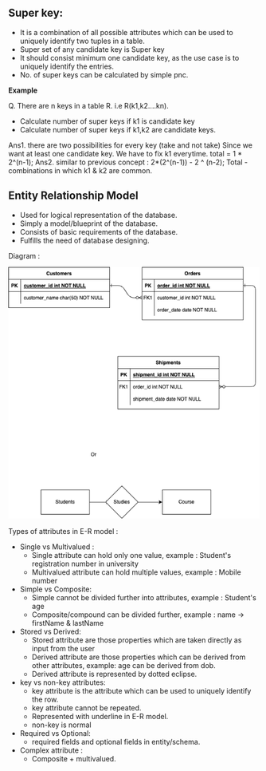 ## Super key:
- It is a combination of all possible attributes which can be used to uniquely identify two tuples in a table.
- Super set of any candidate key is Super key
- It should consist minimum one candidate key, as the use case is to uniquely identify the entries.
- No. of super keys can be calculated by simple pnc.

**Example**

Q. There are n keys in a table R. i.e R(k1,k2....kn).
 - Calculate number of super keys if k1 is candidate key
 - Calculate number of super keys if k1,k2 are candidate keys.

Ans1. there are two possibilities for every key (take and not take)
Since we want at least one candidate key. We have to fix k1 everytime.
    total = 1 * 2^(n-1);
Ans2. similar to previous concept : 2*(2^(n-1)) - 2 ^ (n-2);
    Total - combinations in which k1 & k2 are common.

## Entity Relationship Model
- Used for logical representation of the database.
- Simply a model/blueprint of the database.
- Consists of basic requirements of the database.
- Fulfills the need of database designing.

Diagram : 

![example](er_model_example.png)

Types of attributes in E-R model : 
- Single vs Multivalued : 
  - Single attribute can hold only one value, example : Student's registration number in university
  - Multivalued attribute can hold multiple values, example : Mobile number
- Simple vs Composite:
  - Simple cannot be divided further into attributes, example : Student's age
  - Composite/compound can be divided further, example : name -> firstName & lastName
- Stored vs Derived:
  - Stored attribute are those properties which are taken directly as input from the user
  - Derived attribute are those properties which can be derived from other attributes, example: age can be derived from dob.
  - Derived attribute is represented by dotted eclipse.
- key vs non-key attributes:
  - key attribute is the attribute which can be used to uniquely identify the row.
  - key attribute cannot be repeated.
  - Represented with underline in E-R model.
  - non-key is normal
- Required vs Optional:
  - required fields and optional fields in entity/schema.
- Complex attribute : 
  - Composite + multivalued.